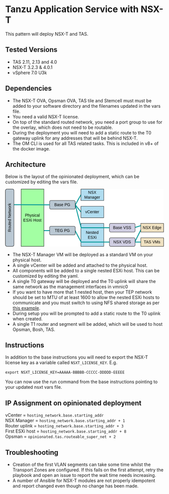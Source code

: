 # Tanzu Application Service with NSX-T

This pattern will deploy NSX-T and TAS.

## Tested Versions
- TAS 2.11, 2.13 and 4.0
- NSX-T 3.2.3 & 4.0.1
- vSphere 7.0 U3k

## Dependencies
- The NSX-T OVA, Opsman OVA, TAS tile and Stemcell must must be added to your software directory and the filenames updated in the vars file.
- You need a valid NSX-T license.
- On top of the standard routed network, you need a port group to use for the overlay, which does not need to be routable.
- During the deployment you will need to add a static route to the T0 gateway uplink for any addresses that will be behind NSX-T.
- The OM CLI is used for all TAS related tasks. This is included in v8+ of the docker image.

## Architecture
Below is the layout of the opinionated deployment, which can be customized by editing the vars file.

![Architecture Diagram](architecture-tanzu-application-service-nsxt.png)

- The NSX-T Manager VM will be deployed as a standard VM on your physical host.
- A single vCenter will be added and attached to the physical host.
- All components will be added to a single nested ESXi host. This can be customized by editing the yaml.
- A single T0 gateway will be deployed and the T0 uplink will share the same network as the management interfaces in vmnic0
- If you want to have more that 1 nested host, then your TEP network should be set to MTU of at least 1600 to allow the nested ESXi hosts to communicate and you must switch to using NFS shared storage as per [this example](../../base-vsphere/minimal-opinionated-nfs.yml).
- During setup you will be prompted to add a static route to the T0 uplink when created.
- A single T1 router and segment will be added, which will be used to host Opsman, Bosh, TAS.

## Instructions
In addition to the base instructions you will need to export the NSX-T license key as a variable called `NSXT_LICENSE_KEY`. E.g.
```
export NSXT_LICENSE_KEY=AAAAA-BBBBB-CCCCC-DDDDD-EEEEE
```
You can now use the run command from the base instructions pointing to your updated nsxt vars file.

## IP Assignment on opinionated deployment

vCenter = `hosting_network.base.starting_addr`<br/>
NSX Manager = `hosting_network.base.starting_addr + 1`<br/>
Router uplink = `hosting_network.base.starting_addr + 3`<br/>
First ESXi host = `hosting_network.base.starting_addr + 8`<br/>
Opsman = `opinionated.tas.routeable_super_net + 2`<br/>

## Troubleshooting
- Creation of the first VLAN segments can take some time whilst the Transport Zones are configured. If this fails on the first attempt, retry the playbook and open an issue to report the wait time needs increasing.
- A number of Ansible for NSX-T modules are not properly idempotent and report changed even though no change has been made.